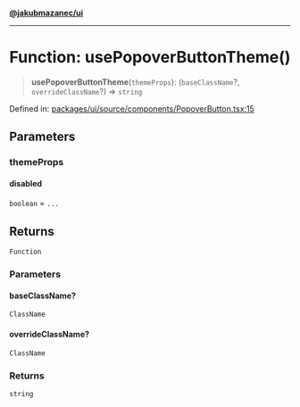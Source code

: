 [**@jakubmazanec/ui**](../README.md)

---

# Function: usePopoverButtonTheme()

> **usePopoverButtonTheme**(`themeProps`): (`baseClassName`?, `overrideClassName`?) => `string`

Defined in:
[packages/ui/source/components/PopoverButton.tsx:15](https://github.com/jakubmazanec/tools/blob/d8ee2855cc8c253cbcc5c4d49e7356ff8450cbde/packages/ui/source/components/PopoverButton.tsx#L15)

## Parameters

### themeProps

#### disabled

`boolean` = `...`

## Returns

`Function`

### Parameters

#### baseClassName?

`ClassName`

#### overrideClassName?

`ClassName`

### Returns

`string`
